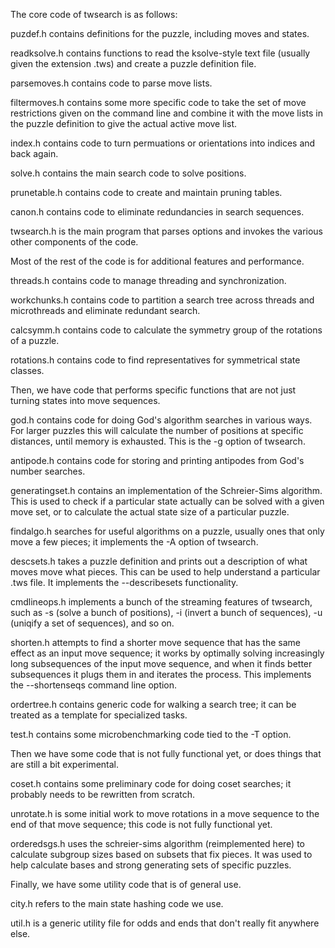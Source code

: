 The core code of twsearch is as follows:

puzdef.h contains definitions for the puzzle, including moves and states.

readksolve.h contains functions to read the ksolve-style text file (usually
given the extension .tws) and create a puzzle definition file.

parsemoves.h contains code to parse move lists.

filtermoves.h contains some more specific code to take the set of move
restrictions given on the command line and combine it with the move lists
in the puzzle definition to give the actual active move list.

index.h contains code to turn permuations or orientations into indices and
back again.

solve.h contains the main search code to solve positions.

prunetable.h contains code to create and maintain pruning tables.

canon.h contains code to eliminate redundancies in search sequences.

twsearch.h is the main program that parses options and invokes the
various other components of the code.

Most of the rest of the code is for additional features and performance.

threads.h contains code to manage threading and synchronization.

workchunks.h contains code to partition a search tree across threads and
microthreads and eliminate redundant search.

calcsymm.h contains code to calculate the symmetry group of the rotations
of a puzzle.

rotations.h contains code to find representatives for symmetrical
state classes.

Then, we have code that performs specific functions that are not just
turning states into move sequences.

god.h contains code for doing God's algorithm searches in various ways.
For larger puzzles this will calculate the number of positions at
specific distances, until memory is exhausted.  This is the -g option
of twsearch.

antipode.h contains code for storing and printing antipodes from God's
number searches.

generatingset.h contains an implementation of the Schreier-Sims algorithm.
This is used to check if a particular state actually can be solved with
a given move set, or to calculate the actual state size of a particular
puzzle.

findalgo.h searches for useful algorithms on a puzzle, usually ones
that only move a few pieces; it implements the -A option of twsearch.

descsets.h takes a puzzle definition and prints out a description of
what moves move what pieces.  This can be used to help understand a
particular .tws file.  It implements the --describesets functionality.

cmdlineops.h implements a bunch of the streaming features of twsearch,
such as -s (solve a bunch of positions), -i (invert a bunch of sequences),
-u (uniqify a set of sequences), and so on.

shorten.h attempts to find a shorter move sequence that has the same
effect as an input move sequence; it works by optimally solving
increasingly long subsequences of the input move sequence, and when
it finds better subsequences it plugs them in and iterates the
process.  This implements the --shortenseqs command line option.

ordertree.h contains generic code for walking a search tree; it can be 
treated as a template for specialized tasks.

test.h contains some microbenchmarking code tied to the -T option.

Then we have some code that is not fully functional yet, or does things
that are still a bit experimental.

coset.h contains some preliminary code for doing coset searches; it
probably needs to be rewritten from scratch.

unrotate.h is some initial work to move rotations in a move sequence
to the end of that move sequence; this code is not fully functional yet.

orderedsgs.h uses the schreier-sims algorithm (reimplemented here) to
calculate subgroup sizes based on subsets that fix pieces.  It was used
to help calculate bases and strong generating sets of specific puzzles.

Finally, we have some utility code that is of general use.

city.h refers to the main state hashing code we use.

util.h is a generic utility file for odds and ends that don't really fit
anywhere else.

